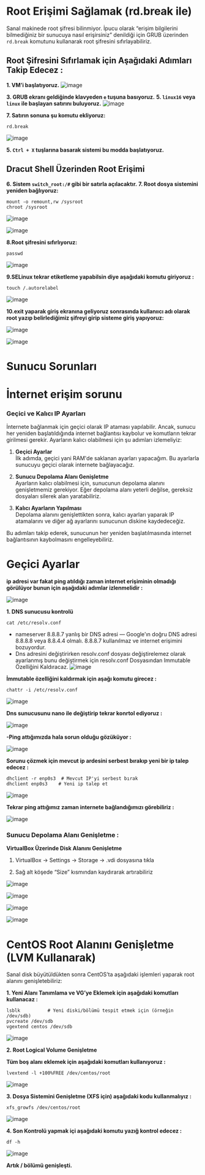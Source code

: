 # Root Erişimi Sağlamak (rd.break ile)

Sanal makinede root şifresi bilinmiyor. İpucu olarak “erişim bilgilerini bilmediğiniz bir sunucuya nasıl erişirsiniz” denildiği için GRUB üzerinden `rd.break` komutunu kullanarak root şifresini sıfırlayabiliriz.

## Root Şifresini Sıfırlamak için Aşağıdaki  Adımları Takip Edecez : 

**1. VM’i başlatıyoruz.**
![image](https://github.com/user-attachments/assets/fffe6e73-6765-4361-a78c-362c09fb5073)

**3. GRUB ekranı geldiğinde klavyeden `e` tuşuna basıyoruz.**
**5. `linux16` veya `linux` ile başlayan satırını buluyoruz.**
![image](https://github.com/user-attachments/assets/f48ddeb8-b427-4c59-8c46-11cf0a5fde17)

**7. Satırın sonuna şu komutu ekliyoruz:**

``` 
rd.break
```
![image](https://github.com/user-attachments/assets/13e54ba3-f5bb-4378-bc59-a5bd08f49a8e)

**5. `Ctrl + X` tuşlarına basarak sistemi bu modda başlatıyoruz.**

## Dracut Shell Üzerinden Root Erişimi

**6. Sistem `switch_root:/#` gibi bir satırla açılacaktır.**
**7. Root dosya sistemini yeniden bağlıyoruz:**
```
mount -o remount,rw /sysroot
chroot /sysroot
```
![image](https://github.com/user-attachments/assets/b2adec0b-1f33-4b31-986a-7e1398c8dd89)

![image](https://github.com/user-attachments/assets/dd85fa16-59d5-4c03-a820-75bce2d6dfc6)

**8.Root şifresini sıfırlıyoruz:**

```
passwd
```
![image](https://github.com/user-attachments/assets/6bfb995b-b484-45fa-aacd-0ccf83a0a8df)

**9.SELinux tekrar etiketleme yapabilsin diye aşağıdaki komutu giriyoruz :**

```
touch /.autorelabel

```

![image](https://github.com/user-attachments/assets/d576c063-55e6-4031-9f39-3597eaa4f22a)

**10.exit yaparak giriş ekranına geliyoruz sonrasında kullanııcı adı olarak root yazıp belirlediğimiz şifreyi girip sisteme giriş yapıyoruz:**

![image](https://github.com/user-attachments/assets/bd194adb-ec03-4df0-9b51-f1bbc40e7696)

![image](https://github.com/user-attachments/assets/46d11ac0-f2af-4bfa-aa2a-d6e10e0b4d01)


# Sunucu Sorunları 

# İnternet erişim sorunu

### Geçici ve Kalıcı IP Ayarları

İnternete bağlanmak için geçici olarak IP ataması yapılabilir. Ancak, sunucu her yeniden başlatıldığında internet bağlantısı kaybolur ve komutların tekrar girilmesi gerekir. Ayarların kalıcı olabilmesi için şu adımları izlemeliyiz:

1. **Geçici Ayarlar**  
   İlk adımda, geçici yani RAM'de saklanan ayarları yapacağım. Bu ayarlarla sunucuyu geçici olarak internete bağlayacağız.

2. **Sunucu Depolama Alanı Genişletme**  
   Ayarların kalıcı olabilmesi için, sunucunun depolama alanını genişletmemiz gerekiyor. Eğer depolama alanı yeterli değilse, gereksiz dosyaları silerek alan yaratabiliriz.

3. **Kalıcı Ayarların Yapılması**  
   Depolama alanını genişlettikten sonra, kalıcı ayarları yaparak IP atamalarını ve diğer ağ ayarlarını sunucunun diskine kaydedeceğiz.

Bu adımları takip ederek, sunucunun her yeniden başlatılmasında internet bağlantısının kaybolmasını engelleyebiliriz.



# Geçici Ayarlar

**ip adresi var fakat ping atıldığı zaman internet erişiminin olmadığı görülüyor bunun için aşağıdaki adımlar izlenmelidir :** 

![image](https://github.com/user-attachments/assets/a89f2bdf-1f4d-4387-92e6-2756ca6546fb)

**1. DNS sunucusu kontrolü**
```
cat /etc/resolv.conf
```
- nameserver 8.8.8.7 yanlış bir DNS adresi — Google'ın doğru DNS adresi 8.8.8.8 veya 8.8.4.4 olmalı. 8.8.8.7 kullanılmaz ve internet erişimini bozuyordur.
- Dns adresini değiştirirken resolv.conf dosyası değiştirelemez olarak ayarlanmış bunu değiştirmek için resolv.conf Dosyasından Immutable Özelliğini Kaldıracaz.
![image](https://github.com/user-attachments/assets/079bfba7-0d4e-4623-a7a4-dc43987d165c)

**İmmutable özelliğini kaldırmak için aşağı komutu girecez :**

```
chattr -i /etc/resolv.conf

```
![image](https://github.com/user-attachments/assets/69996b5f-2cac-4e62-8926-0c6fd6e403ae)

**Dns sunucusunu nano ile değiştirip  tekrar konrtol ediyoruz :**

![image](https://github.com/user-attachments/assets/84e5b546-b073-4f2d-b6cb-aac15e176a4b)

**-Ping attığımızda hala sorun olduğu gözüküyor :**

![image](https://github.com/user-attachments/assets/072f0c03-1d92-4269-b61e-0e5224c02554)

**Sorunu çözmek için mevcut ip ardesini serbest bırakıp yeni bir ip talep edecez :**

```
dhclient -r enp0s3  # Mevcut IP'yi serbest bırak
dhclient enp0s3    # Yeni ip talep et
```
![image](https://github.com/user-attachments/assets/851e9123-5898-4cf7-94d6-4bdce31234fc)

**Tekrar ping attığımız zaman internete bağlandığımızı görebiliriz :**

![image](https://github.com/user-attachments/assets/84328b7c-a351-4489-ac25-89caf761ab29)


### Sunucu Depolama Alanı Genişletme :

**VirtualBox Üzerinde Disk Alanını Genişletme**

1) VirtualBox → Settings → Storage → .vdi dosyasına tıkla

2) Sağ alt köşede “Size” kısmından kaydırarak artırabiliriz

![image](https://github.com/user-attachments/assets/86a41d6e-5283-4a63-b467-06f34fd43332)

![image](https://github.com/user-attachments/assets/fa7a2a61-c97c-4c88-adee-78a1ef1621a3)

![image](https://github.com/user-attachments/assets/2a376086-0a32-4588-91ee-26542d144309)

![image](https://github.com/user-attachments/assets/1325b805-44a4-4247-8230-e7df46b1c847)

# CentOS Root Alanını Genişletme (LVM Kullanarak)
Sanal disk büyütüldükten sonra CentOS’ta aşağıdaki işlemleri yaparak root alanını genişletebiliriz:

**1. Yeni Alanı Tanımlama ve VG’ye Eklemek için aşağıdaki komutları kullanacaz :**

```
lsblk          # Yeni diski/bölümü tespit etmek için (örneğin /dev/sdb)
pvcreate /dev/sdb
vgextend centos /dev/sdb

```
![image](https://github.com/user-attachments/assets/5fa26d28-4550-44af-9354-cd4048023796)


**2. Root Logical Volume Genişletme**

**Tüm boş alanı eklemek için aşağıdaki komutları kullanıyoruz :**

```
lvextend -l +100%FREE /dev/centos/root
```
![image](https://github.com/user-attachments/assets/40b8c10b-def8-4a3f-96ce-8c4e8b3cee03)

**3. Dosya Sistemini Genişletme (XFS için) aşağıdaki kodu kullanmalıyız :**

```
xfs_growfs /dev/centos/root
```

![image](https://github.com/user-attachments/assets/de61505d-bcde-4a84-a510-389ef175c5bf)

**4. Son Kontrolü yapmak içi aşağıdaki komutu yazığ kontrol edecez :**
```
df -h
```

![image](https://github.com/user-attachments/assets/7247c26d-a958-4520-8e0e-e8e972f55111)

**Artık / bölümü genişleşti.**

